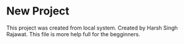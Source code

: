 # New Project

This project was created from local system.
Created by Harsh Singh Rajawat.
This file is more help full for the begginners.